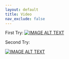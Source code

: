 ```yaml
---
layout: default
title: Video
nav_exclude: false
---
```


First Try:
[![IMAGE ALT TEXT](http://img.youtube.com/vi/OlZ7BmtDzaM/0.jpg)](http://www.youtube.com/watch?v=OlZ7BmtDzaM "First Try")

Second Try:

[![IMAGE ALT TEXT](http://img.youtube.com/vi/KpCTVOBVbQ0/0.jpg)](http://www.youtube.com/watch?v=KpCTVOBVbQ0 "Second Try")
